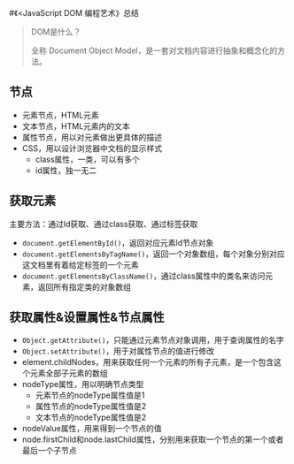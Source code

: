 <!--
 * @Author: your name
 * @Date: 2020-08-29 18:41:57
 * @LastEditTime: 2020-10-21 17:31:59
 * @LastEditors: Please set LastEditors
 * @Description: In User Settings Edit
 * @FilePath: \JDR_Blog\docs\Front_End\ECMAscript\DOM.md
-->
#《<JavaScript DOM 编程艺术》总结

> DOM是什么？
>
> 全称 Document Object Model，是一套对文档内容进行抽象和概念化的方法。

## 节点

- 元素节点，HTML元素
- 文本节点，HTML元素内的文本
- 属性节点，用以对元素做出更具体的描述
- CSS，用以设计浏览器中文档的显示样式
  - class属性，一类，可以有多个
  - id属性，独一无二

## 获取元素

主要方法：通过Id获取、通过class获取、通过标签获取

- `document.getElementById()`，返回对应元素Id节点对象
- `document.getElementsByTagName()`，返回一个对象数组，每个对象分别对应这文档里有着给定标签的一个元素
- `document.getElementsByClassName()`，通过class属性中的类名来访问元素，返回所有指定类的对象数组

## 获取属性&设置属性&节点属性

- `Object.getAttribute()`，只能通过元素节点对象调用，用于查询属性的名字
- `Object.setAttribute()`，用于对属性节点的值进行修改
- element.childNodes，用来获取任何一个元素的所有子元素，是一个包含这个元素全部子元素的数组
- nodeType属性，用以明确节点类型
  - 元素节点的nodeType属性值是1
  - 属性节点的nodeType属性值是2
  - 文本节点的nodeType属性值是2
- nodeValue属性，用来得到一个节点的值
- node.firstChild和node.lastChild属性，分别用来获取一个节点的第一个或者最后一个子节点
                                                                